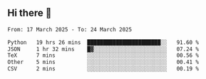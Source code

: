 ## Hi there 👋

<!--
**Bojupi/Bojupi** is a ✨ _special_ ✨ repository because its `README.md` (this file) appears on your GitHub profile.

Here are some ideas to get you started:

- 🔭 I’m currently working on ...
- 🌱 I’m currently learning ...
- 👯 I’m looking to collaborate on ...
- 🤔 I’m looking for help with ...
- 💬 Ask me about ...
- 📫 How to reach me: ...
- 😄 Pronouns: ...
- ⚡ Fun fact: ...
-->

<!--START_SECTION:waka-->

```txt
From: 17 March 2025 - To: 24 March 2025

Python   19 hrs 26 mins  ███████████████████████░░   91.60 %
JSON     1 hr 32 mins    █▓░░░░░░░░░░░░░░░░░░░░░░░   07.24 %
TeX      7 mins          ░░░░░░░░░░░░░░░░░░░░░░░░░   00.56 %
Other    5 mins          ░░░░░░░░░░░░░░░░░░░░░░░░░   00.41 %
CSV      2 mins          ░░░░░░░░░░░░░░░░░░░░░░░░░   00.19 %
```

<!--END_SECTION:waka-->

